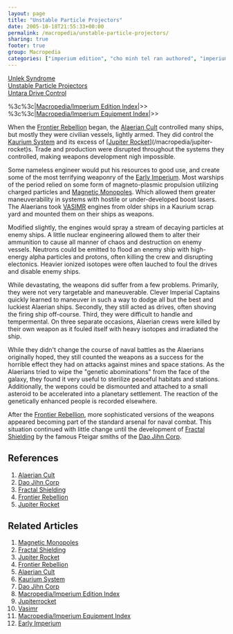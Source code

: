 ```yaml
---
layout: page
title: "Unstable Particle Projectors"
date: 2005-10-18T21:55:33+00:00
permalink: /macropedia/unstable-particle-projectors/
sharing: true
footer: true
group: Macropedia
categories: ["imperium edition", "cho minh tel ran authored", "imperium equipment"]
---
```

<div class='row'>
	<div class='col-md-4'><a href='/macropedia/unlek-syndrome'>Unlek Syndrome</a></div>
	<div class='col-md-4'><a href='/macropedia/unstable-particle-projectors'>Unstable Particle Projectors</a></div>
	<div class='col-md-4'><a href='/macropedia/untara-drive-control'>Untara Drive Control</a></div>
</div>


%3c%3c|[Macropedia/Imperium Edition Index](/macropedia/imperium-edition-index)|>>
%3c%3c|[Macropedia/Imperium Equipment Index](/macropedia/imperium-equipment-index)|>>

When the [Frontier Rebellion](/macropedia/frontier-rebellion) began, the [Alaerian Cult](/macropedia/alaerian-cult) controlled many ships, but mostly they were civilian vessels, lightly armed. They did control the [Kaurium System](/star-systems/kaurium-system) and its excess of [[Jupiter Rocket](/macropedia/jupiter-rocket)](/macropedia/jupiter-rocket)s. Trade and production were disrupted throughout the systems they controlled, making weapons development nigh impossible.

Some nameless engineer would put his resources to good use, and create some of the most terrifying weaponry of the [Early Imperium](/macropedia/imperium-macropedia-timeline-toc4). Most warships of the period relied on some form of magneto-plasmic propulsion utilizing charged particles and [Magnetic Monopoles](/natural-sciences/magnetic-monopoles). Which allowed them greater maneuverability in systems with hostile or under-developed boost lasers. The Alaerians took [VASIMR](/macropedia/jupiter-rocket) engines from older ships in a Kaurium scrap yard and mounted them on their ships as weapons. 

Modified slightly, the engines would spray a stream of decaying particles at enemy ships. A little nuclear engineering allowed them to alter their ammunition to cause all manner of chaos and destruction on enemy vessels. Neutrons could be emitted to flood an enemy ship with high-energy alpha particles and protons, often killing the crew and disrupting electonics. Heavier ionized isotopes were often lauched to foul the drives and disable enemy ships.

While devastating, the weapons did suffer from a few problems. Primarily, they were not very targetable and maneuverable. Clever Imperial Captains quickly learned to maneuver in such a way to dodge all but the best and luckiest Alaerian ships. Secondly, they still acted as drives, often shoving the firing ship off-course. Third, they were difficult to handle and tempermental. On three separate occasions, Alaerian crews were killed by their own weapon as it fouled itself with heavy isotopes and irradiated the ship.

While they didn't change the course of naval battles as the Alaerians originally hoped, they still counted the weapons as a success for the horrible effect they had on attacks against mines and space stations.  As the Alaerians tried to wipe the "genetic abominations" from the face of the galaxy, they found it very useful to sterilize peaceful habitats and stations. Additionally, the wepons could be dismounted and attached to a small asteroid to be accelerated into a planetary settlement. The reaction of the genetically enhanced people is recorded elsewhere.

After the [Frontier Rebellion](/macropedia/frontier-rebellion), more sophisticated versions of the weapons appeared becoming part of the standard arsenal for naval combat. This situation continued with little change until the development of [Fractal Shielding](/macropedia/fractal-shielding) by the famous Fteigar smiths of the [Dao Jihn Corp](/macropedia/dao-jihn-corp).

## References
1. [Alaerian Cult](/macropedia/alaerian-cult)
1. [Dao Jihn Corp](/macropedia/dao-jihn-corp)
1. [Fractal Shielding](/macropedia/fractal-shielding)
1. [Frontier Rebellion](/macropedia/frontier-rebellion)
1. [Jupiter Rocket](/macropedia/jupiter-rocket)

## Related Articles

1. [Magnetic Monopoles](/natural-sciences/magnetic-monopoles)
2. [Fractal Shielding](/macropedia/fractal-shielding)
3. [Jupiter Rocket](/macropedia/jupiter-rocket)
4. [Frontier Rebellion](/macropedia/frontier-rebellion)
5. [Alaerian Cult](/macropedia/alaerian-cult)
6. [Kaurium System](/star-systems/kaurium-system)
7. [Dao Jihn Corp](/macropedia/dao-jihn-corp)
8. [Macropedia/Imperium Edition Index](/macropedia/imperium-edition-index)
9. [Jupiterrocket](/macropedia/jupiter-rocket)
10. [Vasimr](/macropedia/jupiter-rocket)
11. [Macropedia/Imperium Equipment Index](/macropedia/imperium-equipment-index)
12. [Early Imperium](/macropedia/imperium-macropedia-timeline-toc4)



  